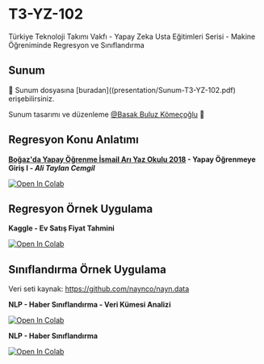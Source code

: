 # T3-YZ-102
Türkiye Teknoloji Takımı Vakfı - Yapay Zeka Usta Eğitimleri Serisi - Makine Öğreniminde Regresyon ve Sınıflandırma


## Sunum

:telescope: Sunum dosyasına [buradan]((presentation/Sunum-T3-YZ-102.pdf) erişebilirsiniz. 

Sunum tasarımı ve düzenleme [@Basak Buluz Kömeçoğlu](http://basakbuluz.com/) :pray:



## Regresyon Konu Anlatımı

**[Boğaz'da Yapay Öğrenme İsmail Arı Yaz Okulu 2018](http://byoyo.cmpe.boun.edu.tr/) - Yapay Öğrenmeye Giriş I - *Ali Taylan Cemgil***


[![Open In Colab](https://colab.research.google.com/assets/colab-badge.svg)](https://colab.research.google.com/github/yavuzKomecoglu/T3-YZ-102/blob/master/notebooks/atcemgil_byoyo2018-giris-1.ipynb) 


## Regresyon Örnek Uygulama

**Kaggle - Ev Satış Fiyat Tahmini**

[![Open In Colab](https://colab.research.google.com/assets/colab-badge.svg)](https://colab.research.google.com/github/yavuzKomecoglu/T3-YZ-102/blob/master/notebooks/Kaggle-EvSatisFiyatlariniTahminEtme.ipynb) 


## Sınıflandırma Örnek Uygulama
Veri seti kaynak: https://github.com/naynco/nayn.data

**NLP - Haber Sınıflandırma - Veri Kümesi Analizi**

[![Open In Colab](https://colab.research.google.com/assets/colab-badge.svg)](https://colab.research.google.com/github/yavuzKomecoglu/T3-YZ-102/blob/master/notebooks/NLP-News-Classification-Analysis.ipynb) 


**NLP - Haber Sınıflandırma**

[![Open In Colab](https://colab.research.google.com/assets/colab-badge.svg)](https://colab.research.google.com/github/yavuzKomecoglu/T3-YZ-102/blob/master/notebooks/NLP-News-Classification.ipynb) 
